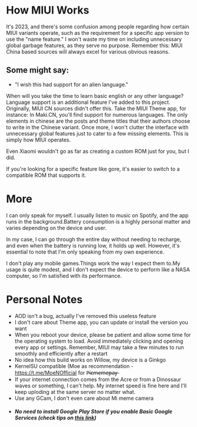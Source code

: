 # How MIUI Works

It's 2023, and there's some confusion among people regarding how certain MIUI variants operate, such as the requirement for a specific app version to use the "name feature." I won't waste my time on including unnecessary global garbage features, as they serve no purpose. Remember this: MIUI China based sources will always excel for various obvious reasons.

## Some might say:

* "I wish this had support for an alien language." 

When will you take the time to learn basic english or any other language? Language support is an additional feature I've added to this project. Originally, MIUI CN sources didn't offer this. Take the MIUI Theme app, for instance: In Maki.CN, you'll find support for numerous languages. The only elements in chinese are the posts and theme titles that their authors choose to write in the Chinese variant. Once more, I won't clutter the interface with unnecessary global features just to cater to a few missing elements. This is simply how MIUI operates.

Even Xiaomi wouldn't go as far as creating a custom ROM just for you, but I did.

If you're looking for a specific feature like gore, it's easier to switch to a compatible ROM that supports it.

# More

I can only speak for myself. I usually listen to music on Spotify, and the app runs in the background.Battery consumption is a highly personal matter and varies depending on the device and user. 

In my case, I can go through the entire day without needing to recharge, and even when the battery is running low, it holds up well. However, it's essential to note that I'm only speaking from my own experience.

I don't play any mobile games.Things work the way I expect them to.My usage is quite modest, and I don't expect the device to perform like a NASA computer, so I'm satisfied with its performance.

# Personal Notes
- AOD isn't a bug, actually I've removed this useless feature
- I don't care about Theme app, you can update or install the version you want
- When you reboot your device, please be patient and allow some time for the operating system to load. Avoid immediately clicking and opening every app or settings. Remember, MIUI may take a few minutes to run smoothly and efficiently after a restart
- No idea how this build works on Willow, my device is a Ginkgo
- KernelSU compatible (Moe as recommendation - https://t.me/MoeNOfficial for P̶i̶c̶m̶e̶m̶e̶p̶a̶y̶
- If your internet connection comes from the Acre or from a Dinossaur waves or something, I can't help. My internet speed is fine here and I'll keep uploding at the same server no matter what.
- Use any GCam, I don't even care about Mi meme camera
- ##### No need to install Google Play Store if you enable Basic Google Services (check tips on [this link](https://telegra.ph/MakiCN-145-Enhanced-08-31))
